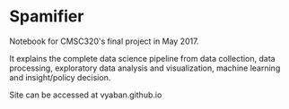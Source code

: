 # Spamifier

Notebook for CMSC320's final project in May 2017. 

It explains the complete data science pipeline from data collection, data processing, exploratory data analysis and visualization, machine learning and insight/policy decision. 

Site can be accessed at vyaban.github.io
